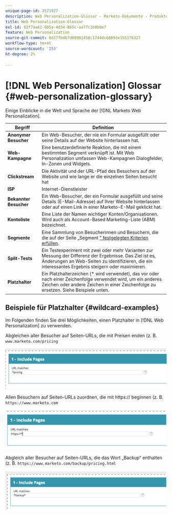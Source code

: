 ```yaml
---
unique-page-id: 3571927
description: Web Personalization-Glossar - Marketo-Dokumente - Produktdokumentation
title: Web Personalization-Glossar
exl-id: 82f7aa62-0b5a-4d34-865c-aa77c1b0b0e7
feature: Web Personalization
source-git-commit: 0d37fbdb7d08901458c1744dc68893e155176327
workflow-type: tm+mt
source-wordcount: '253'
ht-degree: 2%

---
```


# [!DNL Web Personalization] Glossar {#web-personalization-glossary}

Einige Einblicke in die Welt und Sprache der [!DNL Marketo Web Personalization].

| Begriff | Definition |
|---|---|
| **Anonymer Besucher** | Ein Web-Besucher, der nie ein Formular ausgefüllt oder seine Details auf der Website hinterlassen hat. |
| **Web-Kampagne** | Eine benutzerdefinierte Reaktion, die mit einem bestimmten Segment verknüpft ist. Mit Web Personalization umfassen Web-Kampagnen Dialogfelder, In-Zonen und Widgets. |
| **Clickstream** | Die Aktivität und der URL-Pfad des Besuchers auf der Website und wie lange er die einzelnen Seiten besucht hat |
| **ISP** | Internet-Dienstleister |
| **Bekannter Besucher** | Ein Web-Besucher, der ein Formular ausgefüllt und seine Details (E-Mail-Adresse) auf Ihrer Website hinterlassen oder auf einen Link in einer Marketo-E-Mail geklickt hat. |
| **Kontoliste** | Eine Liste der Namen wichtiger Konten/Organisationen. Wird auch als Account-Based Marketing-Liste (ABM) bezeichnet. |
| **Segmente** | Eine Sammlung von Besucherinnen und Besuchern, die die auf der Seite „Segment [&quot; festgelegten Kriterien erfüllen](/help/marketo/product-docs/web-personalization/using-web-segments/web-segments.md). |
| **Split-Tests** | Ein Testexperiment mit zwei oder mehr Varianten zur Messung der Differenz der Ergebnisse. Das Ziel ist es, Änderungen an Web-Seiten zu identifizieren, die ein interessantes Ergebnis steigern oder maximieren. |
| **Platzhalter** | Ein Platzhalterzeichen (&#42; wird verwendet), das vor oder nach einer Zeichenfolge verwendet wird, um ein anderes Zeichen oder andere Zeichen in einer Zeichenfolge zu ersetzen. Siehe Beispiele unten. |

## Beispiele für Platzhalter {#wildcard-examples}

Im Folgenden finden Sie drei Möglichkeiten, einen Platzhalter in [!DNL Web Personalization] zu verwenden.

Abgleichen aller Besucher auf Seiten-URLs, die mit Preisen enden (z. B. `www.marketo.com/pricing`

![](assets/wildcard-example-1.png)

Allen Besuchern auf Seiten-URLs zuordnen, die mit https:// beginnen (z. B. `https://www.marketo.com`

![](assets/wildcard-example-2.png)

Abgleich aller Besucher auf Seiten-URLs, die das Wort „Backup“ enthalten (z. B. `https://www.marketo.com/backup/pricing.html`

![](assets/wildcard-example-3.png)
